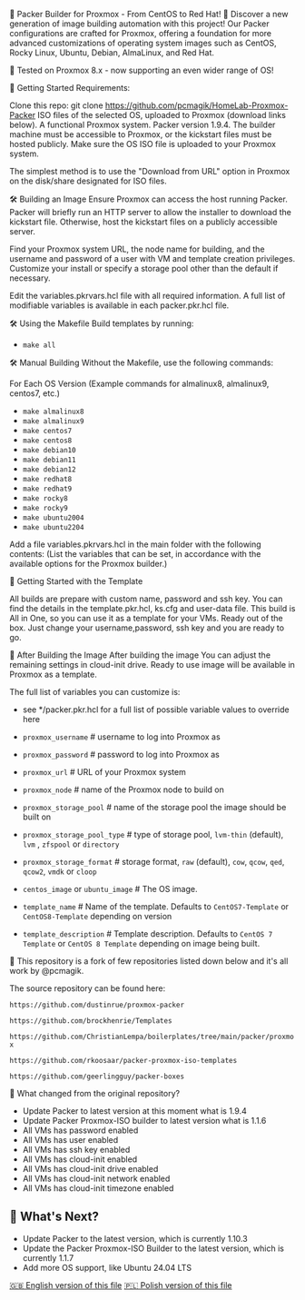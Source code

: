 🚀 Packer Builder for Proxmox - From CentOS to Red Hat! 🌌
Discover a new generation of image building automation with this project! Our Packer configurations are crafted for Proxmox, offering a foundation for more advanced customizations of operating system images such as CentOS, Rocky Linux, Ubuntu, Debian, AlmaLinux, and Red Hat.

🌟 Tested on Proxmox 8.x - now supporting an even wider range of OS!

🚀 Getting Started
Requirements:

Clone this repo: git clone https://github.com/pcmagik/HomeLab-Proxmox-Packer
ISO files of the selected OS, uploaded to Proxmox (download links below).
A functional Proxmox system.
Packer version 1.9.4.
The builder machine must be accessible to Proxmox, or the kickstart files must be hosted publicly.
Make sure the OS ISO file is uploaded to your Proxmox system.

The simplest method is to use the "Download from URL" option in Proxmox on the disk/share designated for ISO files.

🛠 Building an Image
Ensure Proxmox can access the host running Packer. Packer will briefly run an HTTP server to allow the installer to download the kickstart file. Otherwise, host the kickstart files on a publicly accessible server.

Find your Proxmox system URL, the node name for building, and the username and password of a user with VM and template creation privileges. Customize your install or specify a storage pool other than the default if necessary.

Edit the variables.pkrvars.hcl file with all required information. A full list of modifiable variables is available in each packer.pkr.hcl file.

🛠 Using the Makefile
Build templates by running:

* `make all`

🛠 Manual Building
Without the Makefile, use the following commands:

For Each OS Version
(Example commands for almalinux8, almalinux9, centos7, etc.)


* `make almalinux8`
* `make almalinux9`
* `make centos7`
* `make centos8`
* `make debian10`
* `make debian11`
* `make debian12`
* `make redhat8`
* `make redhat9`
* `make rocky8`
* `make rocky9`
* `make ubuntu2004`
* `make ubuntu2204`


Add a file variables.pkrvars.hcl in the main folder with the following contents:
(List the variables that can be set, in accordance with the available options for the Proxmox builder.)


🚀 Getting Started with the Template

All builds are prepare with custom name, password and ssh key. You can find the details in the template.pkr.hcl, ks.cfg and user-data file.
This build is All in One, so you can use it as a template for your VMs. Ready out of the box. Just change your username,password, ssh key and you are ready to go.

🌟 After Building the Image
After building the image You can adjust the remaining settings in cloud-init drive. Ready to use image will be available in Proxmox as a template.


The full list of variables you can customize is:

* see */packer.pkr.hcl for a full list of possible variable values to override here

* `proxmox_username` # username to log into Proxmox as
* `proxmox_password` # password to log into Proxmox as
* `proxmox_url` # URL of your Proxmox system
* `proxmox_node` # name of the Proxmox node to build on
* `proxmox_storage_pool` # name of the storage pool the image should be built on
* `proxmox_storage_pool_type` # type of storage pool, `lvm-thin` (default), `lvm` , `zfspool` or `directory`
* `proxmox_storage_format` # storage format, `raw` (default), `cow`, `qcow`, `qed`, `qcow2`, `vmdk` or `cloop`
* `centos_image` or `ubuntu_image` # The OS image.
* `template_name` # Name of the template. Defaults to `CentOS7-Template` or `CentOS8-Template` depending on version
* `template_description` # Template description. Defaults to `CentOS 7 Template` or `CentOS 8 Template` depending on image being built.


🌟 This repository is a fork of few repositories listed down below and it's all work by @pcmagik.

The source repository can be found here:

`https://github.com/dustinrue/proxmox-packer`

`https://github.com/brockhenrie/Templates`

`https://github.com/ChristianLempa/boilerplates/tree/main/packer/proxmox`

`https://github.com/rkoosaar/packer-proxmox-iso-templates`

`https://github.com/geerlingguy/packer-boxes`


🌟 What changed from the original repository?
* Update Packer to latest version at this moment what is 1.9.4
* Update Packer Proxmox-ISO builder to latest version what is 1.1.6
* All VMs has password enabled
* All VMs has user enabled
* All VMs has ssh key enabled
* All VMs has cloud-init enabled
* All VMs has cloud-init drive enabled
* All VMs has cloud-init network enabled
* All VMs has cloud-init timezone enabled

## 🌟 What's Next?
- Update Packer to the latest version, which is currently 1.10.3
- Update the Packer Proxmox-ISO Builder to the latest version, which is currently 1.1.7
- Add more OS support, like Ubuntu 24.04 LTS

[🇬🇧 English version of this file](README.md)
[🇵🇱 Polish version of this file](README_PL.md)